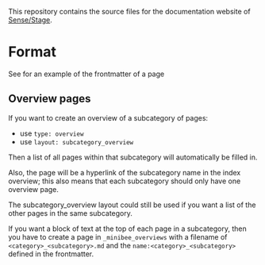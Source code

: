 This repository contains the source files for the documentation website of [Sense/Stage](https://sensestage.eu).


# Format

See [](_minibee/testpage.md) for an example of the frontmatter of a page

## Overview pages

If you want to create an overview of a subcategory of pages:

* use `type: overview`
* use `layout: subcategory_overview`

Then a list of all pages within that subcategory will automatically be filled in.

Also, the page will be a hyperlink of the subcategory name in the index overview; this also means that each subcategory should only have one overview page.

The subcategory_overview layout could still be used if you want a list of the other pages in the same subcategory.


If you want a block of text at the top of each page in a subcategory, then you have to create a page in `_minibee_overviews` with a filename of `<category>_<subcategory>.md` and the `name:<category>_<subcategory>` defined in the frontmatter.
